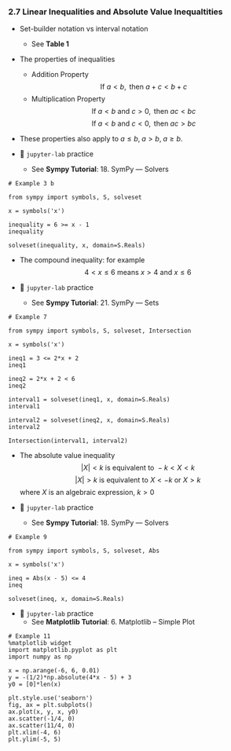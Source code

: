 ### 2.7 Linear Inequalities and Absolute Value Inequaltities

- Set-builder notation vs interval notation
    - See **Table 1**
- The properties of inequalities
    - Addition Property
$$ \text{If } a < b, \text{ then } a + c < b + c  $$
    - Multiplication Property
$$ \text{If } a < b \text{ and } c > 0, \text{ then } ac < bc  $$
$$ \text{If } a < b \text{ and } c < 0, \text{ then } ac > bc  $$
- These properties also apply to $a \leq b, \; a > b, \; a \geq b$.

- 🎯 `jupyter-lab` practice
    - See **Sympy Tutorial**: 18. SymPy ― Solvers

```
# Example 3 b

from sympy import symbols, S, solveset

x = symbols('x')

inequality = 6 >= x - 1
inequality

solveset(inequality, x, domain=S.Reals)
```

- The compound inequality: for example
$$ 4 < x \leq 6 \text{ means } x > 4 \text{ and } x \leq 6 $$


- 🎯 `jupyter-lab` practice
    - See **Sympy Tutorial**: 21. SymPy ― Sets

```
# Example 7

from sympy import symbols, S, solveset, Intersection

x = symbols('x')

ineq1 = 3 <= 2*x + 2
ineq1

ineq2 = 2*x + 2 < 6
ineq2

interval1 = solveset(ineq1, x, domain=S.Reals)
interval1

interval2 = solveset(ineq2, x, domain=S.Reals)
interval2

Intersection(interval1, interval2)
```


- The absolute value inequality
$$ \vert X \vert < k \text{ is equivalent to } -k < X < k $$
$$ \vert X \vert > k \text{ is equivalent to } X < -k \text{ or } X > k $$
where $X$ is an algebraic expression, $k > 0$


- 🎯 `jupyter-lab` practice
    - See **Sympy Tutorial**: 18. SymPy ― Solvers

```
# Example 9

from sympy import symbols, S, solveset, Abs

x = symbols('x')

ineq = Abs(x - 5) <= 4
ineq

solveset(ineq, x, domain=S.Reals)
```


- 🎯 `jupyter-lab` practice
    - See **Matplotlib Tutorial**: 6. Matplotlib – Simple Plot
    
```
# Example 11
%matplotlib widget
import matplotlib.pyplot as plt
import numpy as np

x = np.arange(-6, 6, 0.01)
y = -(1/2)*np.absolute(4*x - 5) + 3
y0 = [0]*len(x)

plt.style.use('seaborn')
fig, ax = plt.subplots()
ax.plot(x, y, x, y0)
ax.scatter(-1/4, 0)
ax.scatter(11/4, 0)
plt.xlim(-4, 6)
plt.ylim(-5, 5)
```
